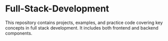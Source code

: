 # Full-Stack-Development
This repository contains projects, examples, and practice code covering key concepts in full stack development. It includes both frontend and backend components.
